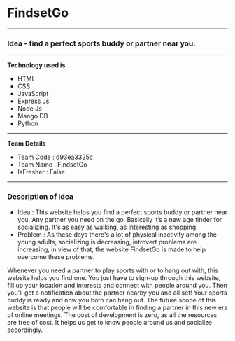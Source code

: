 # FindsetGo

---

### Idea - find a perfect sports buddy or partner near you. 

---

**Technology used is**
* HTML
* CSS
* JavaScript
* Express Js
* Node Js
* Mango DB
* Python

***

**Team Details**
* Team Code : d93ea3325c
* Team Name : FindsetGo
* IsFresher : False

***

### Description of Idea
* Idea : This website helps you find a perfect sports buddy or partner near you. Any partner you need on the go. Basically it’s a new age tinder for socializing. It's as easy as walking, as interesting as shopping.
* Problem : As these days there's a lot of physical inactivity among the young adults, socializing is decreasing, introvert problems are increasing, in view of that, the website FindsetGo is made to help overcome these problems. 

Whenever you need a partner to play sports with or to hang out with, this website helps you find one. You just have to sign-up through this website, fill up your location and interests and connect with people around you. Then you'll get a notification about the partner nearby you and all set! Your sports buddy is ready and now you both can hang out.
The future scope of this website is that people will be comfortable in finding a partner in this new era of online meetings. The cost of development is zero, as all the resources are free of cost. It helps us get to know people around us and socialize accordingly.

